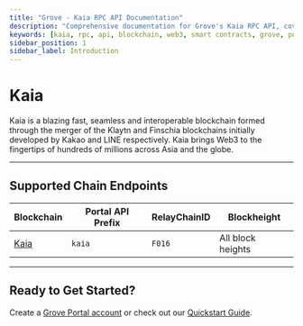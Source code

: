 ```yaml
---
title: "Grove - Kaia RPC API Documentation"
description: "Comprehensive documentation for Grove's Kaia RPC API, covering endpoint details and integration strategies for blockchain developers."
keywords: [kaia, rpc, api, blockchain, web3, smart contracts, grove, pocket, pokt]
sidebar_position: 1
sidebar_label: Introduction
---
```


# Kaia

Kaia is a blazing fast, seamless and interoperable blockchain formed through the merger of the Klaytn and Finschia blockchains initially developed by Kakao and LINE respectively. Kaia brings Web3 to the fingertips of hundreds of millions across Asia and the globe.

---

## Supported Chain Endpoints

| Blockchain                               | Portal API Prefix | RelayChainID | Blockheight         |
| ---------------------------------------- | ----------------- | ------------ | ------------------- |
| [Kaia](./endpoints/kaia) | `kaia` | `F016` | All block heights |

---

## Ready to Get Started?

Create a [Grove Portal account](https://portal.grove.city) or check out our [Quickstart Guide](/guides/getting-started/quickstart).
